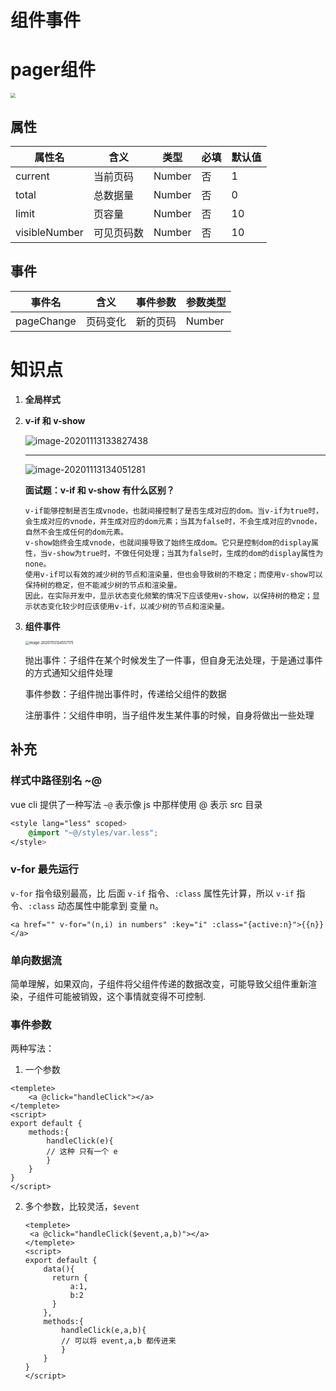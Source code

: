 # 组件事件

# pager组件

<img src="http://mdrs.yuanjin.tech/img/20201113130301.png" style="zoom:50%;" />

## 属性

| 属性名        | 含义       | 类型   | 必填 | 默认值 |
| ------------- | ---------- | ------ | ---- | ------ |
| current       | 当前页码   | Number | 否   | 1      |
| total         | 总数据量   | Number | 否   | 0      |
| limit         | 页容量     | Number | 否   | 10     |
| visibleNumber | 可见页码数 | Number | 否   | 10     |

## 事件

| 事件名     | 含义     | 事件参数 | 参数类型 |
| ---------- | -------- | -------- | -------- |
| pageChange | 页码变化 | 新的页码 | Number   |

# 知识点

1. **全局样式**

2. **v-if 和 v-show**

   ![image-20201113133827438](http://mdrs.yuanjin.tech/img/20201113133827.png)

   -------

   ![image-20201113134051281](http://mdrs.yuanjin.tech/img/20201113134051.png)

   **面试题：v-if 和 v-show 有什么区别？**

   ```
   v-if能够控制是否生成vnode，也就间接控制了是否生成对应的dom。当v-if为true时，会生成对应的vnode，并生成对应的dom元素；当其为false时，不会生成对应的vnode，自然不会生成任何的dom元素。
   v-show始终会生成vnode，也就间接导致了始终生成dom。它只是控制dom的display属性，当v-show为true时，不做任何处理；当其为false时，生成的dom的display属性为none。
   使用v-if可以有效的减少树的节点和渲染量，但也会导致树的不稳定；而使用v-show可以保持树的稳定，但不能减少树的节点和渲染量。
   因此，在实际开发中，显示状态变化频繁的情况下应该使用v-show，以保持树的稳定；显示状态变化较少时应该使用v-if，以减少树的节点和渲染量。
   ```

   

3. **组件事件**

   <img src="http://mdrs.yuanjin.tech/img/20201113134557.png" alt="image-20201113134557175" style="zoom:40%;" />

   抛出事件：子组件在某个时候发生了一件事，但自身无法处理，于是通过事件的方式通知父组件处理

   事件参数：子组件抛出事件时，传递给父组件的数据

   注册事件：父组件申明，当子组件发生某件事的时候，自身将做出一些处理

## 补充

### 样式中路径别名 ~@

vue cli 提供了一种写法 `~@` 表示像 js 中那样使用 @ 表示 src 目录

```css
<style lang="less" scoped>
	@import "~@/styles/var.less";
</style>
```

### v-for 最先运行

`v-for` 指令级别最高，比 后面 `v-if` 指令、`:class` 属性先计算，所以 `v-if` 指令、`:class` 动态属性中能拿到 变量 n。

```vue
<a href="" v-for="(n,i) in numbers" :key="i" :class="{active:n}">{{n}}</a>
```

### 单向数据流

简单理解，如果双向，子组件将父组件传递的数据改变，可能导致父组件重新渲染，子组件可能被销毁，这个事情就变得不可控制.

### 事件参数

两种写法：

1. 一个参数

```vue
<templete>
	<a @click="handleClick"></a>
</templete>
<script>
export default {
    methods:{
        handleClick(e){
        // 这种 只有一个 e    
        }
    }
}
</script>

```

2. 多个参数，比较灵活，`$event`

   ```vue
   <templete>
   	<a @click="handleClick($event,a,b)"></a>
   </templete>
   <script>
   export default {
       data(){
         return {
             a:1,
             b:2
         }  
       },
       methods:{
           handleClick(e,a,b){
           // 可以将 event,a,b 都传进来    
           }
       }
   }
   </script>
   ```

   
